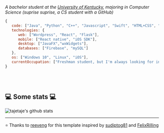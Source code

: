 <p><em>A bachelor student at the <a href="https://www.uky.edu">University of Kentucky</a>, majoring in Computer Science (suprise suprise, a CS student with a GitHub)</br>
</em></p>


```javascript
{
   code: ["Java", "Python", "C++", "Javascript", "Swift", "HTML+CSS", "PHP"],
   technologies: {
      web: ["Wordpress", "React", "Flask"],
      mobile: ["React native", "iOS SDK"],
      desktop: ["JavaFX","wxWidgets"],
      databases: ["Firebase", "mySQL"]
   },
   os: ["Windows 10", "Linux", "iOS"],
   currentOccupation: ["Freshman student, but I'm always looking for internships/co-ops and any other opportunities"]
}
```
</br></br>
<h2>💻 Some stats 💻</h2>

![tajetaje's github stats](https://github-readme-stats.vercel.app/api?username=tajetaje&show_icons=true&title_color=fff&icon_color=79ff97&text_color=9f9f9f&bg_color=151515)

---

⭐️ Thanks to [reeveng](https://github.com/reeveng) for this template inspired by [sudiptog81](https://github.com/sudiptog81) and  [FelixRilling](https://github.com/)
